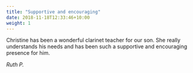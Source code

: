 ```yaml
---
title: "Supportive and encouraging"
date: 2018-11-18T12:33:46+10:00
weight: 1
---
```


Christine has been a wonderful clarinet teacher for our son. She really understands his needs and has been such a supportive and encouraging presence for him.

_Ruth P._